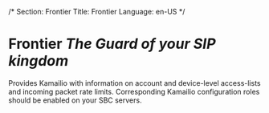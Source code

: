 /*
Section: Frontier
Title: Frontier
Language: en-US
*/

# Frontier *The Guard of your SIP kingdom*
Provides Kamailio with information on account and device-level access-lists and incoming packet rate limits.
Corresponding Kamailio configuration roles should be enabled on your SBC servers.
